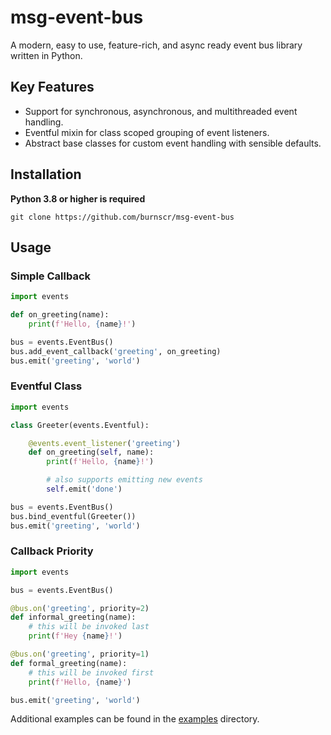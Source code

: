 # msg-event-bus
A modern, easy to use, feature-rich, and async ready event bus library written in Python.

## Key Features

- Support for synchronous, asynchronous, and multithreaded event handling.
- Eventful mixin for class scoped grouping of event listeners.
- Abstract base classes for custom event handling with sensible defaults.

## Installation

**Python 3.8 or higher is required**

```
git clone https://github.com/burnscr/msg-event-bus
```

## Usage

### Simple Callback

```python
import events

def on_greeting(name):
    print(f'Hello, {name}!')

bus = events.EventBus()
bus.add_event_callback('greeting', on_greeting)
bus.emit('greeting', 'world')
```

### Eventful Class

```python
import events

class Greeter(events.Eventful):

    @events.event_listener('greeting')
    def on_greeting(self, name):
        print(f'Hello, {name}!')

        # also supports emitting new events
        self.emit('done')

bus = events.EventBus()
bus.bind_eventful(Greeter())
bus.emit('greeting', 'world')
```

### Callback Priority

```python
import events

bus = events.EventBus()

@bus.on('greeting', priority=2)
def informal_greeting(name):
    # this will be invoked last
    print(f'Hey {name}!')

@bus.on('greeting', priority=1)
def formal_greeting(name):
    # this will be invoked first
    print(f'Hello, {name}')

bus.emit('greeting', 'world')
```

Additional examples can be found in the [examples](examples) directory.
